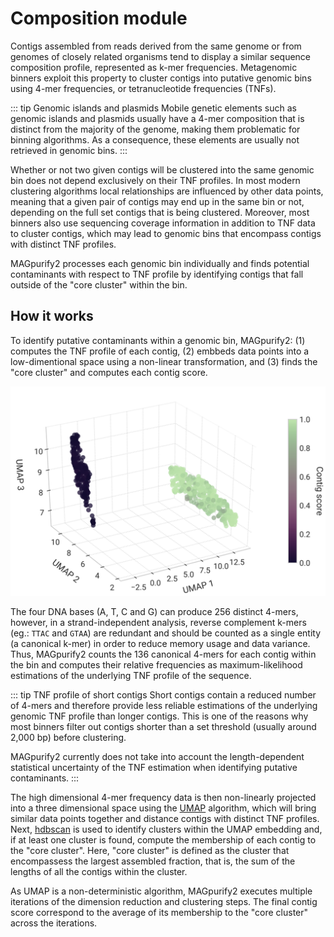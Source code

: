 # Composition module

Contigs assembled from reads derived from the same genome or from genomes of closely related organisms tend to display a similar sequence composition profile, represented as k-mer frequencies. Metagenomic binners exploit this property to cluster contigs into putative genomic bins using 4-mer frequencies, or tetranucleotide frequencies (TNFs).

::: tip Genomic islands and plasmids
Mobile genetic elements such as genomic islands and plasmids usually have a 4-mer composition that is distinct from the majority of the genome, making them problematic for binning algorithms. As a consequence, these elements are usually not retrieved in genomic bins.
:::

Whether or not two given contigs will be clustered into the same genomic bin does not depend exclusively on their TNF profiles. In most modern clustering algorithms local relationships are influenced by other data points, meaning that a given pair of contigs may end up in the same bin or not, depending on the full set contigs that is being clustered. Moreover, most binners also use sequencing coverage information in addition to TNF data to cluster contigs, which may lead to genomic bins that encompass contigs with distinct TNF profiles.

MAGpurify2 processes each genomic bin individually and finds potential contaminants with respect to TNF profile by identifying contigs that fall outside of the "core cluster" within the bin.

## How it works

To identify putative contaminants within a genomic bin, MAGpurify2: (1) computes the TNF profile of each contig, (2) embbeds data points into a low-dimentional space using a non-linear transformation, and (3) finds the "core cluster" and computes each contig score.

![tnf-embedding](./tnf-embedding.svg)

The four DNA bases (A, T, C and G) can produce 256 distinct 4-mers, however, in a strand-independent analysis, reverse complement k-mers (eg.: `TTAC` and `GTAA`) are redundant and should be counted as a single entity (a canonical k-mer) in order to reduce memory usage and data variance. Thus, MAGpurify2 counts the 136 canonical 4-mers for each contig within the bin and computes their relative frequencies as maximum-likelihood estimations of the underlying TNF profile of the sequence.

::: tip TNF profile of short contigs
Short contigs contain a reduced number of 4-mers and therefore provide less reliable estimations of the underlying genomic TNF profile than longer contigs. This is one of the reasons why most binners filter out contigs shorter than a set threshold (usually around 2,000 bp) before clustering.

MAGpurify2 currently does not take into account the length-dependent statistical uncertainty of the TNF estimation when identifying putative contaminants.
:::

The high dimensional 4-mer frequency data is then non-linearly projected into a three dimensional space using the [UMAP](https://umap-learn.readthedocs.io/en/latest/) algorithm, which will bring similar data points together and distance contigs with distinct TNF profiles. Next, [hdbscan](https://hdbscan.readthedocs.io/en/latest/) is used to identify clusters within the UMAP embedding and, if at least one cluster is found, compute the membership of each contig to the "core cluster". Here, "core cluster" is defined as the cluster that encompassess the largest assembled fraction, that is, the sum of the lengths of all the contigs within the cluster.

As UMAP is a non-deterministic algorithm, MAGpurify2 executes multiple iterations of the dimension reduction and clustering steps. The final contig score correspond to the average of its membership to the "core cluster" across the iterations.